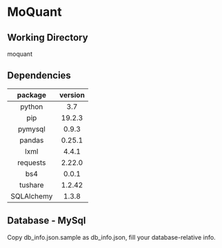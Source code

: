 # MoQuant

## Working Directory
moquant

## Dependencies
package|version
|:----:|:----:|
|python|3.7|
|pip|19.2.3|
|pymysql|0.9.3|
|pandas|0.25.1|
|lxml|4.4.1|
|requests|2.22.0|
|bs4|0.0.1|
|tushare|1.2.42|
|SQLAlchemy|1.3.8|

## Database - MySql
Copy db_info.json.sample as db_info.json, fill your database-relative info. 